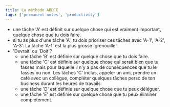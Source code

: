 ```yaml
---
title: La méthode ABDCE
tags: ['permanent-notes', 'productivity']
---
```


- une tâche 'A' est définit sur quelque chose qui est vraiment important, quelque chose que tu dois faire.
- si tu as plus d'une tâche 'A', tu dois prioriser ces tâches avec 'A-1', 'A-2', 'A-3'. La tâche 'A-1' est la plus grosse 'grenouille'.
- 'Devrait' ou 'Doit'?
	- une tâche 'B' est définie sur quelque chose que tu dois faire.
	- une tâche 'C' est définie sur quelque chose qui serait bien que tu fasses mais pour laquelle il n'y a pas de conséquences que tu le fasses ou non. Les tâches 'C' inclus, appeler un ami, prendre un café avec un collègue, compléter quelques tâches perso de ton business durant les heures de travails.
	- une tâche 'D' est définie sur quelque chose que tu peux déléguer.
	- une tâche 'E' est définie sur quelque chose que tu peux éliminer complétement.
